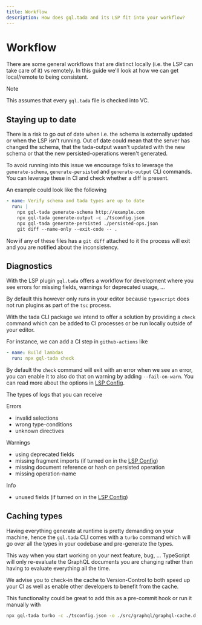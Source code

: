 ```yaml
---
title: Workflow
description: How does gql.tada and its LSP fit into your workflow?
---
```


# Workflow

There are some general workflows that are distinct locally (i.e. the LSP can take care of it)
vs remotely. In this guide we'll look at how we can get local/remote to being consistent.

> [!NOTE]
>
> This assumes that every `gql.tada` file is checked into VC.

## Staying up to date

There is a risk to go out of date when i.e. the schema is externally updated or when the LSP
isn't running. Out of date could mean that the server has changed the schema, that the tada-output
wasn't updated with the new schema or that the new persisted-operations weren't generated.

To avoid running into this issue we encourage folks to leverage the `generate-schema`, `generate-persisted` and `generate-output`
CLI commands. You can leverage these in CI and check whether a diff is present. 

An example could look like the following

```yaml
- name: Verify schema and tada types are up to date
  run: |
    npx gql-tada generate-schema http://example.com
    npx gql-tada generate-output -c ./tsconfig.json
    npx gql-tada generate-persisted ./persisted-ops.json
    git diff --name-only --exit-code -- .
```

Now if any of these files has a `git diff` attached to it the process will exit and you are notified
about the inconsistency.

## Diagnostics

With the LSP plugin `gql.tada` offers a workflow for development where you see errors for missing fields,
warnings for deprecated usage, ...

By default this however only runs in your editor because `typescript` does not run plugins as
part of the `tsc` process.

With the tada CLI package we intend to offer a solution by providing a `check` command which can
be added to CI processes or be run locally outside of your editor.

For instance, we can add a CI step in `github-actions` like

```yaml
- name: Build lambdas
  run: npx gql-tada check
```

By default the `check` command will exit with an error when we see an error, you can enable
it to also do that on warning by adding `--fail-on-warn`. You can read more about the options
in [LSP Config](../reference/gql-tada-cli.md#check).

The types of logs that you can receive

Errors

- invalid selections
- wrong type-conditions
- unknown directives

Warnings

- using deprecated fields
- missing fragment imports (if turned on in the [LSP Config](../reference/graphqlsp-config.md))
- missing document reference or hash on persisted operation
- missing operation-name

Info

- unused fields (if turned on in the [LSP Config](../reference/graphqlsp-config.md))

## Caching types

Having everything generate at runtime is pretty demanding on your machine, hence the `gql.tada` CLI
comes with a `turbo` command which will go over all the types in your codebase and pre-generate the types.

This way when you start working on your next feature, bug, ... TypeScript will only re-evaluate
the GraphQL documents you are changing rather than having to evaluate everything all the time.

We advise you to check-in the cache to Version-Control to both speed up your CI as well as enable
other developers to benefit from the cache.

This functionality could be great to add this as a pre-commit hook or run it manually with

```sh
npx gql-tada turbo -c ./tsconfig.json -o ./src/graphql/graphql-cache.d.ts
```
